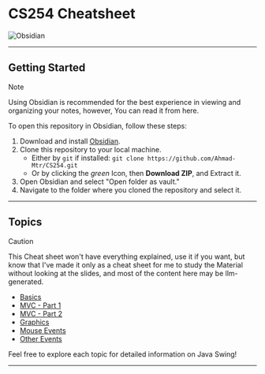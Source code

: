 #  CS254 Cheatsheet
![Obsidian](https://cdn.jsdelivr.net/gh/Ahmad-Mtr/CS254@main/assets/screenshot.png)

---
## Getting Started
> [!NOTE]
>  Using Obsidian is recommended for the best experience in viewing and organizing your notes, however, You can read it from here.

To open this repository in Obsidian, follow these steps:
1. Download and install [Obsidian](https://obsidian.md/).
2. Clone this repository to your local machine.
	- Either by `git` if installed: `git clone https://github.com/Ahmad-Mtr/CS254.git`
	- Or by clicking the *green* Icon, then **Download ZIP**, and Extract it.
1. Open Obsidian and select "Open folder as vault."
2. Navigate to the folder where you cloned the repository and select it.

---
## Topics
> [!CAUTION]
> This Cheat sheet won't have everything explained, use it if you want, but know that I've made it only as a cheat sheet for me to study the Material without looking at the slides, and most of the content here may be llm-generated.

- [Basics](topic-1-basics.md)
- [MVC - Part 1](topic-2-mvc-1.md)
- [MVC - Part 2](topic-2-mvc-2.md)
- [Graphics](topic-3-graphics.md)
- [Mouse Events](topic-4-mouse-events.md)
- [Other Events](topic-5-other-events.md)

Feel free to explore each topic for detailed information on Java Swing!

---